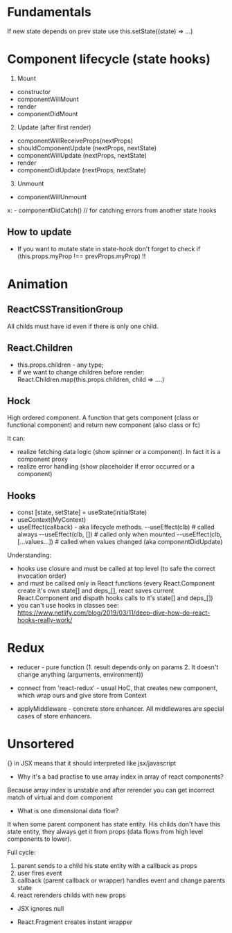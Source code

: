 # Fundamentals

If new state depends on prev state use this.setState((state) => ...)

# Component lifecycle (state hooks)

1. Mount
  - constructor
  - componentWillMount
  - render
  - componentDidMount

2. Update (after first render)
  - componentWillReceiveProps(nextProps)
  - shouldComponentUpdate (nextProps, nextState)
  - componentWillUpdate (nextProps, nextState)
  - render
  - componentDidUpdate (nextProps, nextState)

3. Unmount
  - componentWillUnmount

x: - componentDidCatch() // for catching errors from another state hooks

## How to update
 
- If you want to mutate state in state-hook don't forget to check if (this.props.myProp !== prevProps.myProp) !!

# Animation

## ReactCSSTransitionGroup

All childs must have id even if there is only one child.


## React.Children

- this.props.children - any type;
- if we want to change children before render: React.Children.map(this.props.children, child => ....)


## Hock

High ordered component. A function that gets component (class or functional component) and return new component (also class or fc)

It can: 
- realize fetching data logic (show spinner or a component). In fact it is a component proxy
- realize error handling (show placeholder if error occurred or a component)

## Hooks

- const [state, setState] = useState(initialState)
- useContext(MyContext) 
- useEffect(callback) - aka lifecycle methods. 
    --useEffect(clb) # called always
    --useEffect(clb, []) # called only when mounted
    --useEffect(clb, [...values...]) # called when values changed (aka componentDidUpdate)
    
Understanding: 
- hooks use closure and must be called at top level (to safe the correct invocation order) 
- and must be callsed only in React functions (every React.Component create it's own state[] and deps_[], react saves current React.Component and dispath hooks calls to it's state[] and deps_[])
- you can't use hooks in classes
see: https://www.netlify.com/blog/2019/03/11/deep-dive-how-do-react-hooks-really-work/

# Redux

- reducer - pure function (1. result depends only on params 2. It doesn't change anything (arguments, environment))
- connect from 'react-redux' - usual HoC, that creates new component, which wrap ours and give store from Context

- applyMiddleware - concrete store enhancer. All middlewares are special cases of store enhancers. 

# Unsortered

{} in JSX means that it should interpreted like jsx/javascript

- Why it's a bad practise to use array index in array of react components?
 
 Because array index is unstable and after rerender you can get incorrect match of virtual and dom component


 - What is one dimensional data flow?

 It when some parent component has state entity. His childs don't have this state entity, they always get it from props (data flows from high level components to lower).    
 
 Full cycle: 
 1. parent sends to a child his state entity with a callback as props
 2. user fires event
 3. callback (parent callback or wrapper) handles event and change parents state
 4. react rerenders childs with new props

 - JSX ignores null
 
 - React.Fragment creates instant wrapper




